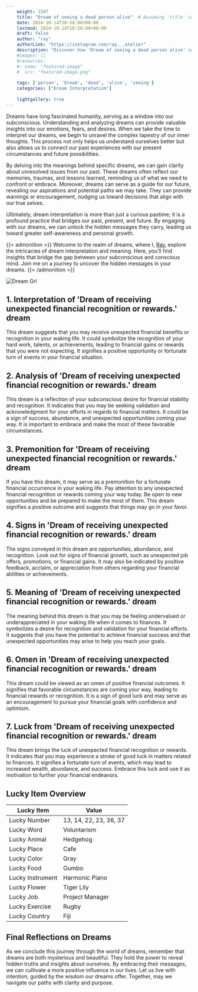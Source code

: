 ```yaml
---
    weight: 1587
    title: "Dream of seeing a dead person alive"  # Assuming 'title' column exists
    date: 2024-10-14T10:58:00+08:00
    lastmod: 2024-10-14T10:58:00+08:00
    draft: false
    author: "ray"
    authorLink: "https://instagram.com/ray._.atelier"
    description: "Discover how 'Dream of seeing a dead person alive' can interpret your future and uncover its significant meanings in your life."
    #images: []
    #resources:
    #- name: "featured-image"
    #  src: "featured-image.png"
    
    tags: ['person', 'Dream', 'dead', 'alive', 'seeing']
    categories: ["Dream Interpretation"]
    
    lightgallery: true
---
```

    
Dreams have long fascinated humanity, serving as a window into our subconscious. Understanding and analyzing dreams can provide valuable insights into our emotions, fears, and desires. When we take the time to interpret our dreams, we begin to unravel the complex tapestry of our inner thoughts. This process not only helps us understand ourselves better but also allows us to connect our past experiences with our present circumstances and future possibilities.

By delving into the meanings behind specific dreams, we can gain clarity about unresolved issues from our past. These dreams often reflect our memories, traumas, and lessons learned, reminding us of what we need to confront or embrace. Moreover, dreams can serve as a guide for our future, revealing our aspirations and potential paths we may take. They can provide warnings or encouragement, nudging us toward decisions that align with our true selves.

Ultimately, dream interpretation is more than just a curious pastime; it is a profound practice that bridges our past, present, and future. By engaging with our dreams, we can unlock the hidden messages they carry, leading us toward greater self-awareness and personal growth.

{{< admonition >}}
Welcome to the realm of dreams, where I, [Ray](https://instagram.com/ray._.atelier), explore the intricacies of dream interpretation and meaning. Here, you’ll find insights that bridge the gap between your subconscious and conscious mind. Join me on a journey to uncover the hidden messages in your dreams.
{{< /admonition >}}

![Dream Grl](https://cdn.pixabay.com/photo/2017/11/02/03/35/gothic-2910057_1280.jpg "Dream Grl")

## 1. Interpretation of 'Dream of receiving unexpected financial recognition or rewards.' dream
 This dream suggests that you may receive unexpected financial benefits or recognition in your waking life. It could symbolize the recognition of your hard work, talents, or achievements, leading to financial gains or rewards that you were not expecting. It signifies a positive opportunity or fortunate turn of events in your financial situation.

## 2. Analysis of 'Dream of receiving unexpected financial recognition or rewards.' dream
 This dream is a reflection of your subconscious desire for financial stability and recognition. It indicates that you may be seeking validation and acknowledgment for your efforts in regards to financial matters. It could be a sign of success, abundance, and unexpected opportunities coming your way. It is important to embrace and make the most of these favorable circumstances.

## 3. Premonition for 'Dream of receiving unexpected financial recognition or rewards.' dream
 If you have this dream, it may serve as a premonition for a fortunate financial occurrence in your waking life. Pay attention to any unexpected financial recognition or rewards coming your way today. Be open to new opportunities and be prepared to make the most of them. This dream signifies a positive outcome and suggests that things may go in your favor.

## 4. Signs in 'Dream of receiving unexpected financial recognition or rewards.' dream
 The signs conveyed in this dream are opportunities, abundance, and recognition. Look out for signs of financial growth, such as unexpected job offers, promotions, or financial gains. It may also be indicated by positive feedback, acclaim, or appreciation from others regarding your financial abilities or achievements.

## 5. Meaning of 'Dream of receiving unexpected financial recognition or rewards.' dream
 The meaning behind this dream is that you may be feeling undervalued or underappreciated in your waking life when it comes to finances. It symbolizes a desire for recognition and validation for your financial efforts. It suggests that you have the potential to achieve financial success and that unexpected opportunities may arise to help you reach your goals.

## 6. Omen in 'Dream of receiving unexpected financial recognition or rewards.' dream
 This dream could be viewed as an omen of positive financial outcomes. It signifies that favorable circumstances are coming your way, leading to financial rewards or recognition. It is a sign of good luck and may serve as an encouragement to pursue your financial goals with confidence and optimism.

## 7. Luck from 'Dream of receiving unexpected financial recognition or rewards.' dream
 This dream brings the luck of unexpected financial recognition or rewards. It indicates that you may experience a stroke of good luck in matters related to finances. It signifies a fortunate turn of events, which may lead to increased wealth, abundance, and success. Embrace this luck and use it as motivation to further your financial endeavors.

## Lucky Item Overview
| Lucky Item          | Value              |
|---------------|--------------------|
| Lucky Number        | 13, 14, 22, 23, 36, 37  |
| Lucky Word          | Voluntarism |
| Lucky Animal        | Hedgehog |
| Lucky Place         | Cafe     |
| Lucky Color         | Gray     |
| Lucky Food          | Gumbo      |
| Lucky Instrument    | Harmonic Piano |
| Lucky Flower        | Tiger Lily    |
| Lucky Job           | Project Manager       |
| Lucky Exercise      | Rugby  |
| Lucky Country       | Fiji    |


##  Final Reflections on Dreams

As we conclude this journey through the world of dreams, remember that dreams are both mysterious and beautiful. They hold the power to reveal hidden truths and insights about ourselves. By embracing their messages, we can cultivate a more positive influence in our lives. Let us live with intention, guided by the wisdom our dreams offer. Together, may we navigate our paths with clarity and purpose.

